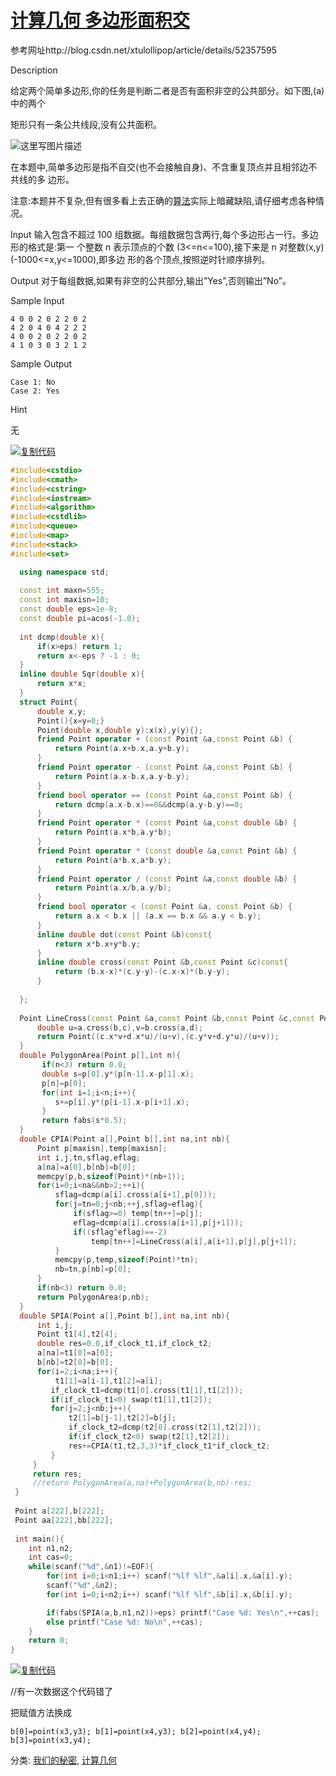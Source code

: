 # [计算几何 多边形面积交](https://www.cnblogs.com/Annetree/p/6535294.html)

 参考网址http://blog.csdn.net/xtulollipop/article/details/52357595

Description

给定两个简单多边形,你的任务是判断二者是否有面积非空的公共部分。如下图,(a)中的两个

矩形只有一条公共线段,没有公共面积。

![这里写图片描述](https://img-blog.csdn.net/20160829233302994)

在本题中,简单多边形是指不自交(也不会接触自身)、不含重复顶点并且相邻边不共线的多 
边形。

注意:本题并不复杂,但有很多看上去正确的[算法](http://lib.csdn.net/base/datastructure)实际上暗藏缺陷,请仔细考虑各种情况。

Input 
输入包含不超过 100 组数据。每组数据包含两行,每个多边形占一行。多边形的格式是:第一 个整数 n 表示顶点的个数 (3<=n<=100),接下来是 n 对整数(x,y) (-1000<=x,y<=1000),即多边 形的各个顶点,按照逆时针顺序排列。

Output 
对于每组数据,如果有非空的公共部分,输出”Yes”,否则输出”No”。

Sample Input

```
4 0 0 2 0 2 2 0 2 
4 2 0 4 0 4 2 2 2 
4 0 0 2 0 2 2 0 2 
4 1 0 3 0 3 2 1 2
```



Sample Output

```
Case 1: No 
Case 2: Yes
```





Hint

无

 

 

[![复制代码](https://common.cnblogs.com/images/copycode.gif)](javascript:void(0);)

```cpp
#include<cstdio>
#include<cmath>
#include<cstring>
#include<iostream>
#include<algorithm>
#include<cstdlib>
#include<queue>
#include<map>
#include<stack>
#include<set>

  using namespace std;
  
  const int maxn=555;
  const int maxisn=10;
  const double eps=1e-8;
  const double pi=acos(-1.0);
  
  int dcmp(double x){
      if(x>eps) return 1;
      return x<-eps ? -1 : 0;
  }
  inline double Sqr(double x){
      return x*x;
  }
  struct Point{
      double x,y;
      Point(){x=y=0;}
      Point(double x,double y):x(x),y(y){};
      friend Point operator + (const Point &a,const Point &b) {
          return Point(a.x+b.x,a.y+b.y);
      }
      friend Point operator - (const Point &a,const Point &b) {
          return Point(a.x-b.x,a.y-b.y);
      }
      friend bool operator == (const Point &a,const Point &b) {
          return dcmp(a.x-b.x)==0&&dcmp(a.y-b.y)==0;
      }
      friend Point operator * (const Point &a,const double &b) {
          return Point(a.x*b,a.y*b);
      }
      friend Point operator * (const double &a,const Point &b) {
          return Point(a*b.x,a*b.y);
      }
      friend Point operator / (const Point &a,const double &b) {
          return Point(a.x/b,a.y/b);
      }
      friend bool operator < (const Point &a, const Point &b) {
          return a.x < b.x || (a.x == b.x && a.y < b.y);
      }
      inline double dot(const Point &b)const{
          return x*b.x+y*b.y;
      }
      inline double cross(const Point &b,const Point &c)const{
          return (b.x-x)*(c.y-y)-(c.x-x)*(b.y-y);
      }
  
  };
  
  Point LineCross(const Point &a,const Point &b,const Point &c,const Point &d){
      double u=a.cross(b,c),v=b.cross(a,d);
      return Point((c.x*v+d.x*u)/(u+v),(c.y*v+d.y*u)/(u+v));
  }
  double PolygonArea(Point p[],int n){
       if(n<3) return 0.0;
       double s=p[0].y*(p[n-1].x-p[1].x);
       p[n]=p[0];
       for(int i=1;i<n;i++){
          s+=p[i].y*(p[i-1].x-p[i+1].x);
       }
       return fabs(s*0.5);
  }
  double CPIA(Point a[],Point b[],int na,int nb){
      Point p[maxisn],temp[maxisn];
      int i,j,tn,sflag,eflag;
      a[na]=a[0],b[nb]=b[0];
      memcpy(p,b,sizeof(Point)*(nb+1));
      for(i=0;i<na&&nb>2;++i){
          sflag=dcmp(a[i].cross(a[i+1],p[0]));
          for(j=tn=0;j<nb;++j,sflag=eflag){
              if(sflag>=0) temp[tn++]=p[j];
              eflag=dcmp(a[i].cross(a[i+1],p[j+1]));
              if((sflag^eflag)==-2)
                  temp[tn++]=LineCross(a[i],a[i+1],p[j],p[j+1]);
          }
          memcpy(p,temp,sizeof(Point)*tn);
          nb=tn,p[nb]=p[0];
      }
      if(nb<3) return 0.0;
      return PolygonArea(p,nb);
  }
  double SPIA(Point a[],Point b[],int na,int nb){
      int i,j;
      Point t1[4],t2[4];
      double res=0.0,if_clock_t1,if_clock_t2;
      a[na]=t1[0]=a[0];
      b[nb]=t2[0]=b[0];
      for(i=2;i<na;i++){
          t1[1]=a[i-1],t1[2]=a[i];
         if_clock_t1=dcmp(t1[0].cross(t1[1],t1[2]));
         if(if_clock_t1<0) swap(t1[1],t1[2]);
         for(j=2;j<nb;j++){
             t2[1]=b[j-1],t2[2]=b[j];
             if_clock_t2=dcmp(t2[0].cross(t2[1],t2[2]));
             if(if_clock_t2<0) swap(t2[1],t2[2]);
             res+=CPIA(t1,t2,3,3)*if_clock_t1*if_clock_t2;
         }
     }
     return res;
     //return PolygonArea(a,na)+PolygonArea(b,nb)-res;
 }
 
 Point a[222],b[222];
 Point aa[222],bb[222];
 
 int main(){
    int n1,n2;
    int cas=0;
    while(scanf("%d",&n1)!=EOF){
        for(int i=0;i<n1;i++) scanf("%lf %lf",&a[i].x,&a[i].y);
        scanf("%d",&n2);
        for(int i=0;i<n2;i++) scanf("%lf %lf",&b[i].x,&b[i].y);

        if(fabs(SPIA(a,b,n1,n2))>eps) printf("Case %d: Yes\n",++cas);
        else printf("Case %d: No\n",++cas);
    }
    return 0;
}
```

[![复制代码](https://common.cnblogs.com/images/copycode.gif)](javascript:void(0);)

 //有一次数据这个代码错了

把赋值方法换成

`b[0]=point(x3,y3); b[1]=point(x4,y3); b[2]=point(x4,y4); b[3]=point(x3,y4);`



分类: [我们的秘密](https://www.cnblogs.com/Annetree/category/938389.html), [计算几何](https://www.cnblogs.com/Annetree/category/1030656.html)